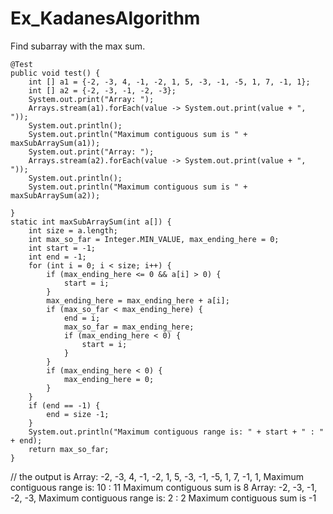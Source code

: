 # Ex_KadanesAlgorithm
Find subarray with the max sum.

    @Test
    public void test() {
        int [] a1 = {-2, -3, 4, -1, -2, 1, 5, -3, -1, -5, 1, 7, -1, 1};
        int [] a2 = {-2, -3, -1, -2, -3};
        System.out.print("Array: ");
        Arrays.stream(a1).forEach(value -> System.out.print(value + ", "));
        System.out.println();
        System.out.println("Maximum contiguous sum is " + maxSubArraySum(a1));
        System.out.print("Array: ");
        Arrays.stream(a2).forEach(value -> System.out.print(value + ", "));
        System.out.println();
        System.out.println("Maximum contiguous sum is " + maxSubArraySum(a2));

    }
    static int maxSubArraySum(int a[]) {
        int size = a.length;
        int max_so_far = Integer.MIN_VALUE, max_ending_here = 0;
        int start = -1;
        int end = -1;
        for (int i = 0; i < size; i++) {
            if (max_ending_here <= 0 && a[i] > 0) {
                start = i;
            }
            max_ending_here = max_ending_here + a[i];
            if (max_so_far < max_ending_here) {
                end = i;
                max_so_far = max_ending_here;
                if (max_ending_here < 0) {
                    start = i;
                }
            }
            if (max_ending_here < 0) {
                max_ending_here = 0;
            }
        }
        if (end == -1) {
            end = size -1;
        }
        System.out.println("Maximum contiguous range is: " + start + " : " + end);
        return max_so_far;
    }
    
// the output is 
Array: -2, -3, 4, -1, -2, 1, 5, -3, -1, -5, 1, 7, -1, 1, 
Maximum contiguous range is: 10 : 11
Maximum contiguous sum is 8
Array: -2, -3, -1, -2, -3, 
Maximum contiguous range is: 2 : 2
Maximum contiguous sum is -1

